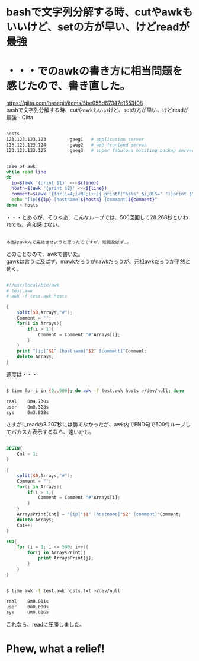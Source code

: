 # bashで文字列分解する時、cutやawkもいいけど、setの方が早い、けどreadが最強
# ・・・でのawkの書き方に相当問題を感じたので、書き直した。

https://qiita.com/hasegit/items/5be056d67347e1553f08  
bashで文字列分解する時、cutやawkもいいけど、setの方が早い、けどreadが最強 - Qiita  

```bash

hosts
123.123.123.123         geeg1   # application server
123.123.123.124         geeg2   # web frontend server
123.123.123.125         geeg3   # super fabulous exciting backup server #1

```

```bash

case_of_awk
while read line
do
  ip=$(awk '{print $1}' <<<${line})
  hostn=$(awk '{print $2}' <<<${line})
  comment=$(awk '{for(i=4;i<NF;i++){ printf("%s%s",$i,OFS=" ")}print $NF}' <<<${line})
  echo "[ip]${ip} [hostname]${hostn} [comment]${comment}"
done < hosts

```

・・・とあるが、そりゃあ、こんなループでは、500回回して28.268秒といわれても、違和感はない。

```

本当はawk内で完結させようと思ったのですが、知識及ばず…。

```

とのことなので、awkで書いた。  
gawkは言うに及ばず、mawkだろうがnawkだろうが、元祖awkだろうが平然と動く。  

```awk

#!/usr/local/bin/awk
# test.awk
# awk -f test.awk hosts

{
	split($0,Arrays,"#");
	Comment = "";
	for(i in Arrays){
		if(i > 1){
			Comment = Comment "#"Arrays[i];
		}
	}
	print "[ip]"$1" [hostname]"$2" [comment]"Comment;
	delete Arrays;
}

```

速度は・・・

```bash

$ time for i in {0..500}; do awk -f test.awk hosts >/dev/null; done

real    0m4.738s
user    0m0.328s
sys     0m3.828s

```

さすがにreadの3.207秒には勝てなかったが、awk内でEND句で500件ループしてバカスカ表示するなら、速いかも。

```awk

BEGIN{
	Cnt = 1;
}

{
	split($0,Arrays,"#");
	Comment = "";
	for(i in Arrays){
		if(i > 1){
			Comment = Comment "#"Arrays[i];
		}
	}
	ArraysPrint[Cnt] = "[ip]"$1" [hostname]"$2" [comment]"Comment;
	delete Arrays;
	Cnt++;
}

END{
	for (i = 1; i <= 500; i++){
		for(j in ArraysPrint){
			print ArraysPrint[j];
		}
	}
}

```

```bash

$ time awk -f test.awk hosts.txt >/dev/null

real    0m0.011s
user    0m0.000s
sys     0m0.016s

```

これなら、readに圧勝しました。

# Phew, what a relief!

